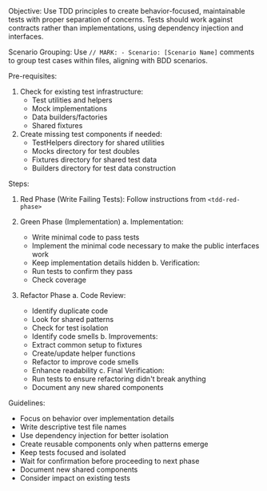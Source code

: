 <GenerateUnitTests>
Objective: 
  Use TDD principles to create behavior-focused, maintainable tests with proper separation of concerns.
  Tests should work against contracts rather than implementations, using dependency injection and interfaces.

Scenario Grouping: Use `// MARK: - Scenario: [Scenario Name]` comments to group test cases within files, aligning with BDD scenarios.

Pre-requisites:
  1. Check for existing test infrastructure:
     - Test utilities and helpers
     - Mock implementations
     - Data builders/factories
     - Shared fixtures
  2. Create missing test components if needed:
     - TestHelpers directory for shared utilities
     - Mocks directory for test doubles
     - Fixtures directory for shared test data
     - Builders directory for test data construction

Steps:

1. Red Phase (Write Failing Tests): Follow instructions from `<tdd-red-phase>`

2. Green Phase (Implementation)
   a. Implementation:
      - Write minimal code to pass tests
      - Implement the minimal code necessary to make the public interfaces work
      - Keep implementation details hidden
   b. Verification:
      - Run tests to confirm they pass
      - Check coverage

3. Refactor Phase
   a. Code Review:
      - Identify duplicate code
      - Look for shared patterns
      - Check for test isolation
      - Identify code smells 
   b. Improvements:
      - Extract common setup to fixtures
      - Create/update helper functions
      - Refactor to improve code smells
      - Enhance readability
   c. Final Verification:
      - Run tests to ensure refactoring didn't break anything
      - Document any new shared components

Guidelines:
- Focus on behavior over implementation details
- Write descriptive test file names
- Use dependency injection for better isolation
- Create reusable components only when patterns emerge
- Keep tests focused and isolated
- Wait for confirmation before proceeding to next phase
- Document new shared components
- Consider impact on existing tests
</GenerateUnitTests>